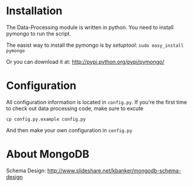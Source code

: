 Installation
=================
The Data-Processing module is written in python. You need to install pymongo to run the script.

The easist way to install the pymongo is by *setuptool*:
`sudo easy_install pymongo`

Or you can download it at: http://pypi.python.org/pypi/pymongo/

Configuration
=================
All configuration information is located in `config.py`. If you're the first time to check out data processing code, make sure to excute 

`cp config.py.example config.py`

And then make your own configuration in `config.py`

About MongoDB
=================
Schema Design: http://www.slideshare.net/kbanker/mongodb-schema-design


